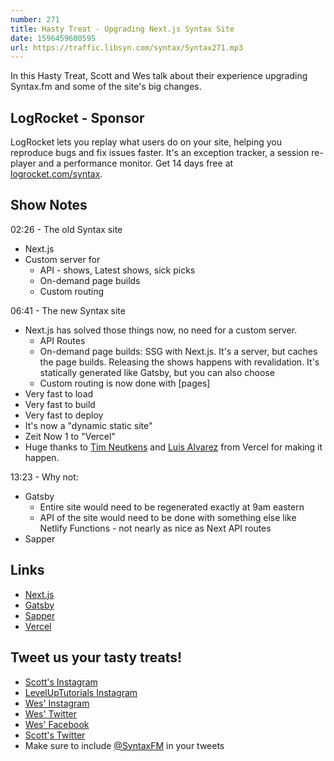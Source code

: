 ```yaml
---
number: 271
title: Hasty Treat - Upgrading Next.js Syntax Site
date: 1596459600595
url: https://traffic.libsyn.com/syntax/Syntax271.mp3
---
```


In this Hasty Treat, Scott and Wes talk about their experience upgrading Syntax.fm and some of the site's big changes. 

## LogRocket - Sponsor
LogRocket lets you replay what users do on your site, helping you reproduce bugs and fix issues faster. It's an exception tracker, a session re-player and a performance monitor. Get 14 days free at [logrocket.com/syntax](https://logrocket.com/syntax).

## Show Notes

02:26 - The old Syntax site

* Next.js
* Custom server for
  * API - shows, Latest shows, sick picks
  * On-demand page builds
  * Custom routing

06:41 - The new Syntax site

* Next.js has solved those things now, no need for a custom server. 
  * API Routes
  * On-demand page builds: SSG with Next.js. It's a server, but caches the page builds. Releasing the shows happens with revalidation. It's statically generated like Gatsby, but you can also choose 
  * Custom routing is now done with [pages]
* Very fast to load
* Very fast to build
* Very fast to deploy
* It's now a "dynamic static site"
* Zeit Now 1 to "Vercel"
* Huge thanks to [Tim Neutkens](https://twitter.com/timneutkens) and [Luis Alvarez](https://twitter.com/luis_fades) from Vercel for making it happen.

13:23 - Why not:

* Gatsby
  * Entire site would need to be regenerated exactly at 9am eastern
  * API of the site would need to be done with something else like Netlify Functions - not nearly as nice as Next API routes
* Sapper

## Links
* [Next.js](https://nextjs.org/)
* [Gatsby](https://www.gatsbyjs.org/)
* [Sapper](https://sapper.svelte.dev/)
* [Vercel](https://vercel.com/)

## Tweet us your tasty treats!
* [Scott's Instagram](https://www.instagram.com/stolinski/)
* [LevelUpTutorials Instagram](https://www.instagram.com/LevelUpTutorials/)
* [Wes' Instagram](https://www.instagram.com/wesbos/)
* [Wes' Twitter](https://twitter.com/wesbos)
* [Wes' Facebook](https://www.facebook.com/wesbos.developer)
* [Scott's Twitter](https://twitter.com/stolinski)
* Make sure to include [@SyntaxFM](https://twitter.com/SyntaxFM) in your tweets